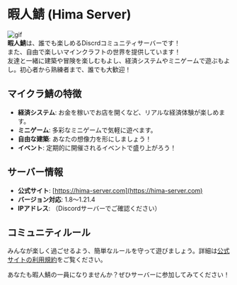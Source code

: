 # 暇人鯖 (Hima Server)
![gif](https://hima.otoneko.jp/banner.gif)<br>
**暇人鯖**は、誰でも楽しめるDiscrdコミュニティサーバーです！<br>
また、自由で楽しいマインクラフトの世界を提供しています！  <br>
友達と一緒に建築や冒険を楽しむもよし、経済システムやミニゲームで遊ぶもよし。初心者から熟練者まで、誰でも大歓迎！<br>

## マイクラ鯖の特徴

- **経済システム**: お金を稼いでお店を開くなど、リアルな経済体験が楽しめます。
- **ミニゲーム**: 多彩なミニゲームで気軽に遊べます。
- **自由な建築**: あなたの想像力を形にしましょう！
- **イベント**: 定期的に開催されるイベントで盛り上がろう！

## サーバー情報

- **公式サイト**: [https://hima-server.com](https://hima-server.com)
- **バージョン対応**: 1.8～1.21.4
- **IPアドレス**: （Discordサーバーでご確認ください）

## コミュニティルール

みんなが楽しく過ごせるよう、簡単なルールを守って遊びましょう。詳細は[公式サイトの利用規約](https://www.hima-server.com/terms-and-conditions)をご覧ください。

あなたも暇人鯖の一員になりませんか？ぜひサーバーに参加してみてください！
